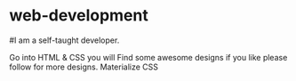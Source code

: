 # web-development

#I am a self-taught developer.


Go into HTML & CSS you will Find some awesome designs if you like please follow for more designs.
Materialize CSS
